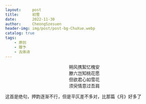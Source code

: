 ```yaml
---
layout:     post
title:      初雪
date:       2022-11-30
author:     CheongSzesuen
header-img: img/post/post-bg-ChuXue.webp
catalog: true
tags:
    - 原创
    - 赠予
    - 古体诗
---
```

<center>朔风携絮忆槐安</center>
<center>滕六岂知桃花愿</center>
<center>但欲君心如雪花</center>
<center>须臾情意过吾肩</center>

        
这首是绝句，押韵逐渐不行，但是平仄差不多对，比那篇《月》好多了